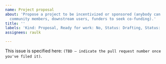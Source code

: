 ```yaml
---
name: Project proposal
about: 'Propose a project to be incentivized or sponsored (anybody can propose a project:
  community members, downstream users, funders to seek co-funding).'
title: ''
labels: 'Kind: Proposal, Ready for work: No, Status: Drafting, Status: Proposed'
assignees: raulk

---
```


<!-- ^^ Please set the title of this issue to the project name. ^^^ -->

<!-- 
     Fork the repo, and copy the file `TEMPLATES/000-project-proposal.md` to the root of your fork.

      * Fill in as much detail as you can.
      * The submission doesn't need to be perfect, we can sort out details later. At this stage, we want to keep the barrier to propose a project low.
      * In the filename, replace `000` with the number of the placeholder issue you created above.

     Then submit a PR to this repo. Make sure you enable the "allow edits from maintainers" option in the PR screen. Then go back and edit the issue, adding a link to the new PR.
-->

This issue is specified here: `(TBD – indicate the pull request number once you've filed it)`.
